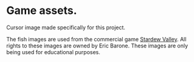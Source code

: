 # Game assets.

Cursor image made specifically for this project.

The fish images are used from the commercial game [Stardew Valley](https://www.stardewvalley.net/). All rights to these images are owned by Eric Barone. These images are only being used for educational purposes.
